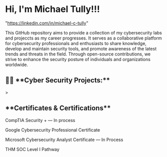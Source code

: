 <h1>Hi, I'm Michael Tully!!! </h1>

"https://linkedin.com/in/michael-c-tully"

This GitHub repository aims to provide a collection of my cybersecurity labs and projeccts as my career progresses. It serves as a collaborative platform for cybersecurity professionals and enthusiasts to share knowledge, develop and maintain security tools, and promote awareness of the latest trends and threats in the field. Through open-source contributions, we strive to enhance the security posture of individuals and organizations worldwide.

<h2>👨‍💻 **Cyber Security Projects:**</h2>
                                     >







<h2> **Certificates & Certifications**</h2>

CompTIA Security + ― In process

Google Cybersecurity Professional Certificate

Microsoft Cybersecurity Analyst Certificate ― In Process
   
THM SOC Level I Pathway
 

